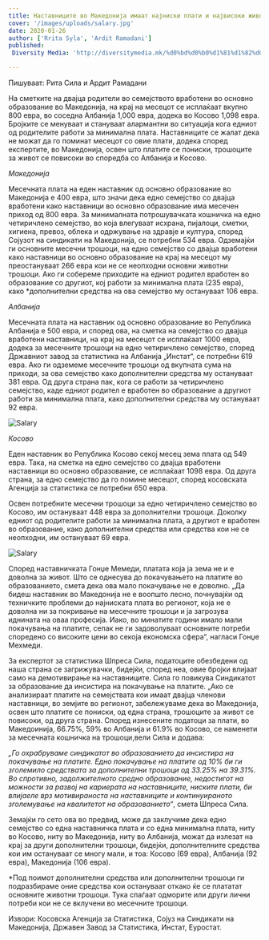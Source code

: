 ```yaml
---
title: Наставниците во Македонија имаат најниски плати и највисоки животни трошоци
cover: '/images/uploads/salary.jpg'
date: 2020-01-26
author: ['Rrita Syla', 'Ardit Ramadani']
published:
 Diversity Media: 'http://diversitymedia.mk/%d0%bd%d0%b0%d1%81%d1%82%d0%b0%d0%b2%d0%bd%d0%b8%d1%86%d0%b8%d1%82%d0%b5-%d0%b2%d0%be-%d0%bc%d0%b0%d0%ba%d0%b5%d0%b4%d0%be%d0%bd%d0%b8%d1%98%d0%b0-%d0%b8%d0%bc%d0%b0%d0%b0%d1%82-%d0%bd%d0%b0%d1%98/'

---
```


Пишуваат: Рита Сила и Ардит Рамадани

На сметките на двајца родители во семејството врабoтени во основно образование во Македонија, на крај на месецот се исплаќаат вкупно 800 евра, во соседна Албанија 1,000 евра, додека во Косово 1,098 евра. Бројките се менуваат и стануваат алармантни во ситуација кога едниот од родителите работи за минимална плата. Наставниците се жалат дека не можат да го поминат месецот со овие плати, додека според експертите, во Македонија, освен што платите се пониски, трошоците за живот се повисоки во споредба со Албанија и Косово.

*Македонија*

Месечната плата на еден наставник од основно образование во Македонија е 400 евра, што значи дека едно семејство со двајца вработени како наставници во основно образование има месечен приход од 800 евра. За минималната потрошувачката кошничка на едно четиричлено семејство, во која влегуваат исхрана, пијалоци, сметки, хигиена, превоз, облека и одржување на здравје и култура, според Сојузот на синдикати на Македонија, се потребни 534 евра.
Одземајќи ги основните месечни трошоци, на едно семејство со двајца вработени како наставници во основно образование на крај на месецот му преостануваат 266 евра кои не се неопходни основни животни трошоци.
Ако ги собереме приходите на едниот родител вработен во образование со другиот, кој работи за минимална плата (235 евра), како *дополнителни средства на ова семејство му остануваат 106 евра.

*Албанија*

Месечната плата на наставник од основно образование во Република Албанија е 500 евра, и според ова, на сметка на семејство со двајца вработени наставници, на крај на месецот се исплаќаат 1000 евра, додека за месечните трошоци на едно четиричлено семејство, според Државниот завод за статистика на Албанија „Инстат“, се потребни 619 евра.
Ако ги одземеме месечните трошоци од вкупната сума на приходи, за ова семејство како дополнителни средства му остануваат 381 евра.
Од друга страна пак, кога се работи за четиричлено семејство, каде едниот родител е вработен во образование а другиот работи за минимална плата, како дополнителни средства му остануваат 92 евра.

![Salary](/images/uploads/salary-mk.png)

*Косово*

Еден наставник во Република Косово секој месец зема плата од 549 евра. Така, на сметка на едно семејство со двајца вработени наставници во основно образование, се исплаќаат 1098 евра. Од друга страна, за едно семејство да го помине месецот, според косовската Агенција за статистика се потребни 650 евра.

Освен потребните месечни трошоци за едно четиричлено семејство во Косово, им остануваат 448 евра за дополнителни трошоци.
Доколку едниот од родителите работи за минимална плата, а другиот е вработен во образование, како дополнителни средства или средства кои не се неопходни, им остануваат 69 евра.

![Salary](/images/uploads/salary-mk-2.png)

Според наставничката Гонџе Мемеди, платата која ја зема не и е доволна за живот. Што се однесува до покачувањето на платите во образованието, смета дека ова мало покачување не е доволно.
„Да бидеш наставник во Македонија не е воопшто лесно, почнувајќи од техничките проблеми до најниската плата во регионот, која не е доволна ни за покривање на месечните трошоци и ја загрозува иднината на оваа професија. Иако, во минатите години имало мали покачувања на платите, сепак не ги задоволуваат основните потреби споредено со високите цени во секоја економска сфера“, нагласи Гонџе Мехмеди.

За експертот за статистика Шпреса Сила, податоците обезбедени од наша страна се загрижувачки, бидејќи, според неа, овие бројки влијаат само на демотивирање на наставниците. Сила го повикува Синдикатот за образование да инсистира на покачување на платите.
„Ако се анализираат платите на семејствата кои имаат двајца членови наставници, во земјите во регионот, забележуваме дека во Македонија, освен што платите се пониски, од една страна, трошоците за живот се повисоки, од друга страна. Според изнесените податоци за плати, во Македоинија, 66.75%, 59% во Албанија и 61.9% во Косово, се наменети за месечната кошничка на трошоци,вели Сила и додава:

*„Го охрабруваме синдикатот во образованието да инсистира на покачување на платите. Едно покачување на платите од 10% би ги зголемило средствата за дополнителни трошоци од 33.25% на 39.31%. Во спротивно, задолжителното средно образование, недостигот на можности за развој на кариерата на наставниците, ниските плати, би влијаеле врз мотивираноста на наставниците и континуираното зголемување на квалитетот на образованието“*, смета Шпреса Сила.

Земајќи го сето ова во предвид, може да заклучиме дека едно семејство со една наставничка плата и со една минимална плата, ниту во Косово, ниту во Македонија, ниту во Албанија, можат да излезат на крај за други дополнителни трошоци, бидејќи, дополнителните средства кои им остануваат се многу мали, и тоа: Косово (69 евра), Албанија (92 евра), Македонија (106 евра).

*Под поимот дополнителни средства или дополнителни трошоци ги подразбираме оние средства кои остануваат откако ќе се плататат основните животни трошоци. Тука спаѓаат одморите или други лични потреби кои не се вклучени во месечните трошоци.

Извори: Косовска Агенција за Статистика, Сојуз на Синдикати на Македонија, Државен Завод за Статистика, Инстат, Еуростат.